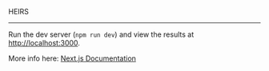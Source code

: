 HEIRS

---

Run the dev server (`npm run dev`) and view the results at [http://localhost:3000](http://localhost:3000).

More info here: [Next.js Documentation](https://nextjs.org/docs)
